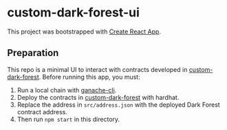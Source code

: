 # custom-dark-forest-ui

This project was bootstrapped with [Create React App](https://github.com/facebook/create-react-app).

## Preparation

This repo is a minimal UI to interact with contracts developed in [custom-dark-forest](https://github.com/socathie/custom-dark-forest). Before running this app, you must:

1. Run a local chain with [ganache-cli](https://github.com/trufflesuite/ganache).
2. Deploy the contracts in [custom-dark-forest](https://github.com/socathie/custom-dark-forest) with hardhat.
3. Replace the address in `src/address.json` with the deployed Dark Forest contract address.
3. Then run `npm start` in this directory.